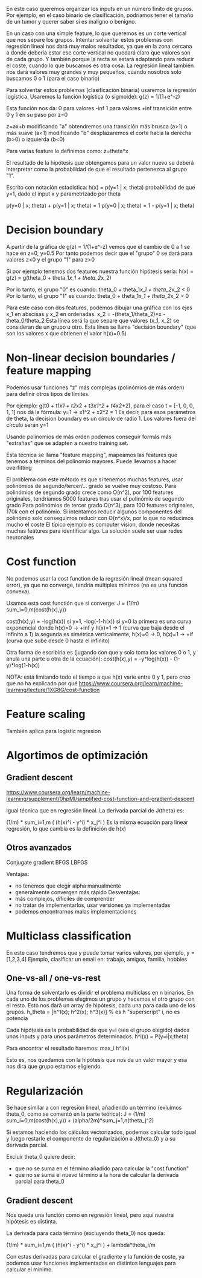 En este caso queremos organizar los inputs en un número finito de grupos.
Por ejemplo, en el caso binario de clasificación, podríamos tener el tamaño de un tumor y querer saber si es maligno o benigno.

En un caso con una simple feature, lo que queremos es un corte vertical que nos separe los grupos.
Intentar solventar estos problemas con regresión lineal nos dará muy malos resultados, ya que en la zona cercana a donde debería estar ese corte vertical no quedará claro que valores son de cada grupo. Y también porque la recta se estará adaptando para reducir el coste, cuando lo que buscamos es otra cosa. La regresión lineal también nos dará valores muy grandes y muy pequeños, cuando nosotros solo buscamos 0 o 1 (para el caso binario)


Para solventar estos problemas (clasificación binaria) usaremos la regresión logística.
Usaremos la función logística (o sigmoide):
g(z) = 1/(1+e^-z)

Esta función nos da:
  0 para valores -inf
  1 para valores +inf
  transición entre 0 y 1 en su paso por z=0

z=ax+b
  modificando "a" obtendremos una transición más brusca (a>1) o más suave (a<1)
  modificando "b" desplazaremos el corte hacia la derecha (b>0) o izquierda (b<0)

Para varias feature lo definimos como:
z=theta*x


El resultado de la hipótesis que obtengamos para un valor nuevo se deberá interpretar como la probabilidad de que el resultado pertenezca al grupo "1".

Escrito con notación estadística:
h(x) = p(y=1 | x; theta)
  probabilidad de que y=1, dado el input x y parametrizado por theta

p(y=0 | x; theta) + p(y=1 | x; theta) = 1
p(y=0 | x; theta) = 1 - p(y=1 | x; theta)


# Decision boundary
A partir de la gráfica de g(z) = 1/(1+e^-z) vemos que el cambio de 0 a 1 se hace en z=0, y=0.5
Por tanto podemos decir que el "grupo" 0 se dará para valores z<0 y el grupo "1" para z>0

Si por ejemplo tenemos dos features nuestra función hipótesis sería:
h(x) = g(z) = g(theta_0 + theta_1*x_1 + theta_2*x_2)

Por lo tanto, el grupo "0" es cuando: theta_0 + theta_1*x_1 + theta_2*x_2 < 0
Por lo tanto, el grupo "1" es cuando: theta_0 + theta_1*x_1 + theta_2*x_2 > 0

Para este caso con dos features, podemos dibujar una gráfica con los ejes x_1 en abscisas y x_2 en ordenadas.
x_2 = -(theta_1/theta_2)*x - theta_0/theta_2
Esta línea será la que separe que valores (x_1, x_2) se consideran de un grupo u otro.
Esta línea se llama "decision boundary" (que son los valores x que obtienen el valor h(x)=0.5)


# Non-linear decision boundaries / feature mapping
Podemos usar funciones "z" más complejas (polinómios de más orden) para definir otros tipos de límites.

Por ejemplo: g(t0 + t1*x1 + t2*x2 + t3*x1^2 + t4*x2*2), para el caso t = [-1, 0, 0, 1, 1] nos dá la fórmula:
y=1 -> x1^2 + x2^2 = 1
Es decir, para esos parámetros de theta, la decision boundary es un círculo de radio 1.
Los valores fuera del círculo serán y=1

Usando polinomios de más orden podemos conseguir formás más "extrañas" que se adapten a nuestro training set.

Esta técnica se llama "feature mapping", mapeamos las features que tenemos a términos del polinomio mayores.
Puede llevarnos a hacer overfitting

El problema con este método es que si tenemos muchas features, usar polinómios de segundo/tercer/... grado se vuelve muy costoso.
Para polinómios de segundo grado crece como O(n^2), por 100 features originales, tendríamos 5000 features tras usar el polinómio de segundo grado
Para polinómios de tercer grado O(n^3), para 100 features originales, 170k con el polinómio.
Si intentamos reducir algunos componentes del polinómio solo conseguimos reducir con O(n^x)/x, por lo que no reducimos mucho el coste
El típico ejemplo es computer vision, donde necesitas muchas features para identificar algo.
La solución suele ser usar redes neuronales


# Cost function
No podemos usar la cost function de la regresión lineal (mean squared error), ya que no converge, tendría múltiples mínimos (no es una función convexa).

Usamos esta cost functión que si converge:
J = (1/m) sum_i=0,m(cost(h(x),y))

cost(h(x),y) = -log(h(x)) si y=1, -log(-1-h(x)) si y=0
  la primera es una curva exponencial donde h(x)=0 -> +inf y h(x)=1 -> 1  (curva que baja desde el infinito a 1)
  la segunda es simétrica verticalmente, h(x)=0 -> 0, h(x)=1 -> +if (curva que sube desde 0 hasta el infinito)

Otra forma de escribirla es (jugando con que y solo toma los valores 0 o 1, y anula una parte u otra de la ecuación):
cost(h(x),y) = -y*log(h(x)) - (1-y)*log(1-h(x))

NOTA: está limitando todo el tiempo a que h(x) varie entre 0 y 1, pero creo que no ha explicado por qué
https://www.coursera.org/learn/machine-learning/lecture/1XG8G/cost-function


# Feature scaling
También aplica para logistic regresion




# Algortimos de optimización

## Gradient descent
https://www.coursera.org/learn/machine-learning/supplement/0hpMl/simplified-cost-function-and-gradient-descent

Igual técnica que en regresión lineal.
La derivada parcial de J(theta) es:

(1/m) * sum_i=1,m ( (h(x)^i - y^i) * x_j^i )
Es la misma ecuación para linear regresión, lo que cambia es la definición de h(x)

## Otros avanzados
Conjugate gradient
BFGS
LBFGS

Ventajas:
 - no tenemos que elegir alpha manualmente
 - generalmente convergen más rápido
Desventajas:
 - más complejos, dificiles de comprender
 - no tratar de implementarlos, usar versiones ya implementadas
 - podemos encontrarnos malas implementaciones



# Multiclass classification
En este caso tendremos que y puede tomar varios valores, por ejemplo, y = [1,2,3,4]
Ejemplo, clasificar un email en: trabajo, amigos, familia, hobbies


## One-vs-all / one-vs-rest
Una forma de solventarlo es dividir el problema multiclass en n binarios.
En cada uno de los problemas elegimos un grupo y hacemos el otro grupo con el resto.
Esto nos dará un array de hipótesis, cada una para cada uno de los grupos.
h_theta = [h^1(x); h^2(x); h^3(x)] % es h "superscript" i, no es potencia

Cada hipótesis es la probabilidad de que y=i (sea el grupo elegido) dados unos inputs y para unos parámetros determinados.
h^i(x) = P(y=i|x;theta)

Para encontrar el resultado haremos:
max_i h^i(x)

Esto es, nos quedamos con la hipótesis que nos da un valor mayor y esa nos dirá que grupo estamos eligiendo.



# Regularización
Se hace similar a con regresión lineal, añadiendo un término (exluímos theta_0, como se comentó en la parte teórica):
J = (1/m) sum_i=0,m(cost(h(x),y)) + (alpha/2m)*sum_j=1,n(theta_j^2)

Si estamos haciendo los cálculos vectorizados, podemos calcular todo igual y luego restarle el componente de regularización a J(theta_0) y a su derivada parcial.

Excluir theta_0 quiere decir:
 - que no se suma en el término añadido para calcular la "cost function"
 - que no se suma el nuevo término a la hora de calcular la derivada parcial para theta_0


## Gradient descent
Nos queda una función como en regresión lineal, pero aquí nuestra hipótesis es distinta.

La derivada para cada término (excluyendo theta_0) nos queda:

(1/m) * sum_i=1,m ( (h(x)^i - y^i) * x_j^i ) + lambda*theta_i/m

Con estas derivadas para calcular el gradiente y la función de coste, ya podemos usar funciones implementadas en distintos lenguajes para calcular el minimo.

